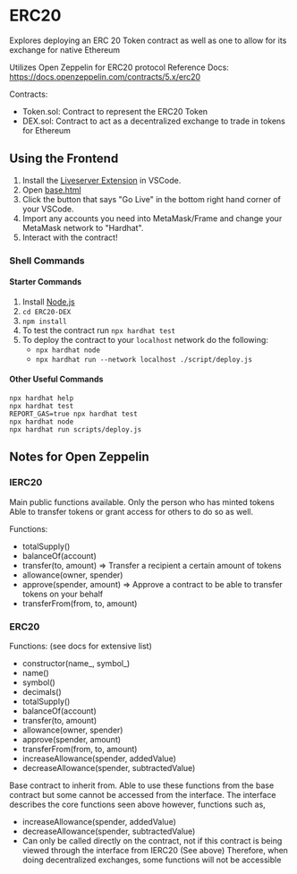 # ERC20 
Explores deploying an ERC 20 Token contract as well as one to allow for its exchange for native Ethereum 

Utilizes Open Zeppelin for ERC20 protocol
Reference Docs: https://docs.openzeppelin.com/contracts/5.x/erc20

Contracts:
- Token.sol: Contract to represent the ERC20 Token
- DEX.sol: Contract to act as a decentralized exchange to trade in tokens for Ethereum

## Using the Frontend
1. Install the [Liveserver Extension](https://marketplace.visualstudio.com/items?itemName=ritwickdey.LiveServer) in VSCode.
2. Open [base.html](frontend/base.html)
3. Click the button that says "Go Live" in the bottom right hand corner of your VSCode.
4. Import any accounts you need into MetaMask/Frame and change your MetaMask network to "Hardhat".
5. Interact with the contract!

### Shell Commands

#### Starter Commands
1. Install [Node.js](https://nodejs.org/en/download/)
2. `cd ERC20-DEX`
3. `npm install`
4. To test the contract run `npx hardhat test`
5. To deploy the contract to your `localhost` network do the following:
   - `npx hardhat node`
   - `npx hardhat run --network localhost ./script/deploy.js`

#### Other Useful Commands
```
npx hardhat help
npx hardhat test
REPORT_GAS=true npx hardhat test
npx hardhat node
npx hardhat run scripts/deploy.js
```

## Notes for Open Zeppelin

### IERC20
Main public functions available. Only the person who has minted tokens
Able to transfer tokens or grant access for others to do so as well.

Functions: 
- totalSupply()
- balanceOf(account)
- transfer(to, amount) => Transfer a recipient a certain amount of tokens
- allowance(owner, spender)
- approve(spender, amount) => Approve a contract to be able to transfer tokens on your behalf 
- transferFrom(from, to, amount)

### ERC20
Functions: (see docs for extensive list)
- constructor(name_, symbol_)
- name()
- symbol()
- decimals()
- totalSupply()
- balanceOf(account)
- transfer(to, amount)
- allowance(owner, spender)
- approve(spender, amount)
- transferFrom(from, to, amount)
- increaseAllowance(spender, addedValue)
- decreaseAllowance(spender, subtractedValue)

Base contract to inherit from. Able to use these functions from the base contract but some cannot
be accessed from the interface. The interface describes the core functions seen above however, functions such as,
- increaseAllowance(spender, addedValue)
- decreaseAllowance(spender, subtractedValue)
- Can only be called directly on the contract, not if this contract is being viewed through the interface from IERC20 (See above)
Therefore, when doing decentralized exchanges, some functions will not be accessible

